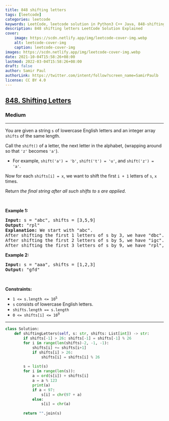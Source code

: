 ```yaml
---
title: 848 shifting letters
tags: [leetcode]
categories: leetcode
keywords: LeetCode, leetcode solution in Python3 C++ Java, 848-shifting-letters solution
description: 848 shifting letters LeetCode Solution Explained
cover:
    image: https://scdn.netlify.app/img/leetcode-cover-img.webp
    alt: leetcode-cover-img
    caption: leetcode-cover-img
images: https://scdn.netlify.app/img/leetcode-cover-img.webp
date: 2021-10-04T15:58:26+08:00
lastmod: 2022-03-04T15:58:26+08:00
draft: false
author: Samir Paul
authorLink: https://twitter.com/intent/follow?screen_name=SamirPaulb
license: CC BY 4.0
---
```



<h2><a href="https://leetcode.com/problems/shifting-letters/">848. Shifting Letters</a></h2><h3>Medium</h3><hr><div><p>You are given a string <code>s</code> of lowercase English letters and an integer array <code>shifts</code> of the same length.</p>

<p>Call the <code>shift()</code> of a letter, the next letter in the alphabet, (wrapping around so that <code>'z'</code> becomes <code>'a'</code>).</p>

<ul>
	<li>For example, <code>shift('a') = 'b'</code>, <code>shift('t') = 'u'</code>, and <code>shift('z') = 'a'</code>.</li>
</ul>

<p>Now for each <code>shifts[i] = x</code>, we want to shift the first <code>i + 1</code> letters of <code>s</code>, <code>x</code> times.</p>

<p>Return <em>the final string after all such shifts to s are applied</em>.</p>

<p>&nbsp;</p>
<p><strong>Example 1:</strong></p>

<pre><strong>Input:</strong> s = "abc", shifts = [3,5,9]
<strong>Output:</strong> "rpl"
<strong>Explanation:</strong> We start with "abc".
After shifting the first 1 letters of s by 3, we have "dbc".
After shifting the first 2 letters of s by 5, we have "igc".
After shifting the first 3 letters of s by 9, we have "rpl", the answer.
</pre>

<p><strong>Example 2:</strong></p>

<pre><strong>Input:</strong> s = "aaa", shifts = [1,2,3]
<strong>Output:</strong> "gfd"
</pre>

<p>&nbsp;</p>
<p><strong>Constraints:</strong></p>

<ul>
	<li><code>1 &lt;= s.length &lt;= 10<sup>5</sup></code></li>
	<li><code>s</code> consists of lowercase English letters.</li>
	<li><code>shifts.length == s.length</code></li>
	<li><code>0 &lt;= shifts[i] &lt;= 10<sup>9</sup></code></li>
</ul>
</div>

---




```python
class Solution:
    def shiftingLetters(self, s: str, shifts: List[int]) -> str:
        if shifts[-1] > 26: shifts[-1] = shifts[-1] % 26
        for i in range(len(shifts)-2, -1, -1):
            shifts[i] += shifts[i+1]
            if shifts[i] > 26:
                shifts[i] = shifts[i] % 26
        
        s = list(s)
        for i in range(len(s)):
            a = ord(s[i]) + shifts[i]
            a = a % 123
            print(a)
            if a < 97:
                s[i] = chr(97 + a)
            else:
                s[i] = chr(a)
        
        return "".join(s)
    
```
